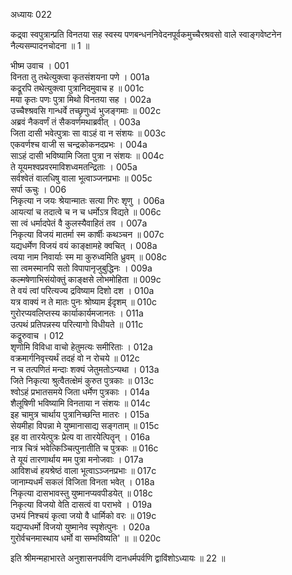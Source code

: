 अध्यायः 022

कद्र्वा स्वपुत्रान्प्रति विनतया सह स्वस्य पणबन्धननिवेदनपूर्वकमुच्चैरश्रवसो वाले स्वाङ्गवेष्टनेन नैल्यसम्पादनचोदना ॥ 1 ॥

भीष्म उवाच ।	001  
विनता तु तथेत्युक्त्वा कृतसंशयना पणे ।	001a  
कद्रूरपि तथेत्युक्त्वा पुत्रानिदमुवाच ह ॥	001c  
मया कृतः पणः पुत्रा मिथो विनतया सह ।	002a  
उच्चैश्श्रवसि गान्धर्वे तच्छृणुध्वं भुजङ्गमाः ॥	002c  
अब्रवं नैकवर्णं तं सैकवर्णमथाब्रवीत् ।	003a  
जिता दासी भवेत्पुत्राः सा वाऽहं वा न संशयः ॥	003c  
एकवर्णश्च वाजी स चन्द्रकोकनदप्रभः ।	004a  
साऽहं दासी भविष्यामि जिता पुत्रा न संशयः ॥	004c  
ते यूयमश्वप्रवरमाविशध्वमतन्द्रिताः ।	005a  
सर्वश्वेतं वालधिषु वाला भूत्वाञ्जनप्रभाः ॥	005c  
सर्पा ऊचुः ।	006  
निकृत्या न जयः श्रेयान्मातः सत्या गिरः शृणु ।	006a  
आयत्यां च तदात्वे च न च धर्मोऽत्र विद्यते ॥	006c  
सा त्वं धर्मादपेतं वै कुलस्यैवाहितं तव ।	007a  
निकृत्या विजयं मातर्मा स्म कार्षीः कथञ्चन ॥	007c  
यद्यधर्मेण विजयं वयं काङ्क्षामहे क्वचित् ।	008a  
त्वया नाम निवार्याः स्म मा कुरुध्वमिति ध्रुवम् ॥	008c  
सा त्वमस्मानपि सतो विपापानृजुबुद्धिनः ।	009a  
कल्मषेणाभिसंयोक्तुं काङ्क्षसे लोभमोहिता ॥	009c  
ते वयं त्वां परित्यज्य द्रविष्याम दिशो दश ।	010a  
यत्र वाक्यं न ते मातः पुनः श्रोष्याम ईदृशम् ॥	010c  
गुरोरप्यवलिप्तस्य कार्याकार्यमजानतः ।	011a  
उत्पथं प्रतिपन्नस्य परित्यागो विधीयते ॥	011c  
कद्रूरुवाच ।	012  
शृणोमि विविधा वाचो हेतुमत्यः समीरिताः ।	012a  
वक्रमार्गनिवृत्त्यर्थं तदहं वो न रोचये ॥	012c  
न च तत्पणितं मन्दाः शक्यं जेतुमतोऽन्यथा ।	013a  
जिते निकृत्या श्रुत्वैतत्क्षेमं कुरुत पुत्रकाः ॥	013c  
श्वोऽहं प्रभातसमये जिता धर्मेण पुत्रकाः ।	014a  
शैलूषिणी भविष्यामि विनताया न संशयः ॥	014c  
इह चामुत्र चार्थाय पुत्रानिच्छन्ति मातरः ।	015a  
सेयमीहा विपन्ना मे युष्मानासाद्य सङ्गताम् ॥	015c  
इह वा तारयेत्पुत्रः प्रेत्य वा तारयेत्पितॄन् ।	016a  
नात्र चित्रं भवेत्किञ्चित्पुनातीति च पुत्रकः ॥	016c  
ते यूयं तारणार्थाय मम पुत्रा मनोजवाः ।	017a  
आविशध्वं हयश्रेष्ठं वाला भूत्वाऽञ्जनप्रभाः ॥	017c  
जानाम्यधर्मं सकलं विजिता विनता भवेत् ।	018a  
निकृत्या दासभावस्तु युष्मानप्यवपीडयेत् ॥	018c  
निकृत्या विजयो वेति दासत्वं वा पराभवे ।	019a  
उभयं निश्चयं कृत्वा जयो वै धार्मिको वरः ॥	019c  
यद्यप्यधर्मो विजयो युष्मानेव स्पृशेत्पुनः ।	020a  
गुरोर्वचनमास्थाय धर्मो वा सम्भविष्यति\' ॥ ॥	020c  
	
इति श्रीमन्महाभारते अनुशासनपर्वणि दानधर्मपर्वणि द्वाविंशोऽध्यायः ॥ 22 ॥

